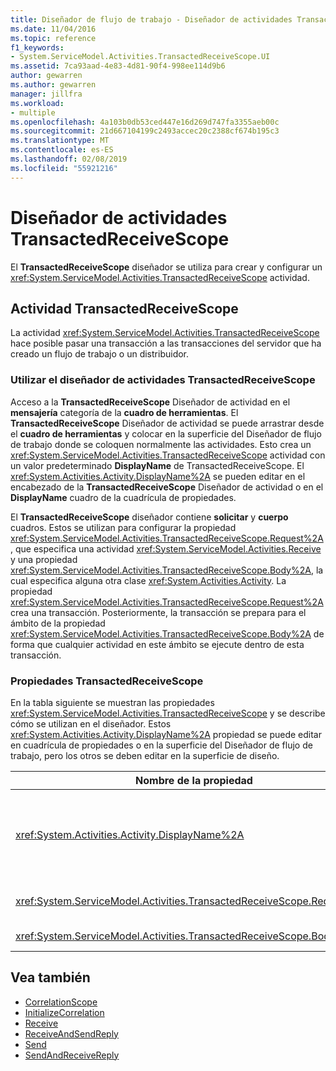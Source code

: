 ```yaml
---
title: Diseñador de flujo de trabajo - Diseñador de actividades TransactedReceiveScope
ms.date: 11/04/2016
ms.topic: reference
f1_keywords:
- System.ServiceModel.Activities.TransactedReceiveScope.UI
ms.assetid: 7ca93aad-4e83-4d81-90f4-998ee114d9b6
author: gewarren
ms.author: gewarren
manager: jillfra
ms.workload:
- multiple
ms.openlocfilehash: 4a103b0db53ced447e16d269d747fa3355aeb00c
ms.sourcegitcommit: 21d667104199c2493accec20c2388cf674b195c3
ms.translationtype: MT
ms.contentlocale: es-ES
ms.lasthandoff: 02/08/2019
ms.locfileid: "55921216"
---
```

# <a name="transactedreceivescope-activity-designer"></a>Diseñador de actividades TransactedReceiveScope

El **TransactedReceiveScope** diseñador se utiliza para crear y configurar un <xref:System.ServiceModel.Activities.TransactedReceiveScope> actividad.

## <a name="the-transactedreceivescope-activity"></a>Actividad TransactedReceiveScope

La actividad <xref:System.ServiceModel.Activities.TransactedReceiveScope> hace posible pasar una transacción a las transacciones del servidor que ha creado un flujo de trabajo o un distribuidor.

### <a name="using-the-transactedreceivescope-activity-designer"></a>Utilizar el diseñador de actividades TransactedReceiveScope

Acceso a la **TransactedReceiveScope** Diseñador de actividad en el **mensajería** categoría de la **cuadro de herramientas**. El **TransactedReceiveScope** Diseñador de actividad se puede arrastrar desde el **cuadro de herramientas** y colocar en la superficie del Diseñador de flujo de trabajo donde se coloquen normalmente las actividades. Esto crea un <xref:System.ServiceModel.Activities.TransactedReceiveScope> actividad con un valor predeterminado **DisplayName** de TransactedReceiveScope. El <xref:System.Activities.Activity.DisplayName%2A> se pueden editar en el encabezado de la **TransactedReceiveScope** Diseñador de actividad o en el **DisplayName** cuadro de la cuadrícula de propiedades.

El **TransactedReceiveScope** diseñador contiene **solicitar** y **cuerpo** cuadros. Estos se utilizan para configurar la propiedad <xref:System.ServiceModel.Activities.TransactedReceiveScope.Request%2A>, que especifica una actividad <xref:System.ServiceModel.Activities.Receive> y una propiedad <xref:System.ServiceModel.Activities.TransactedReceiveScope.Body%2A>, la cual especifica alguna otra clase <xref:System.Activities.Activity>. La propiedad <xref:System.ServiceModel.Activities.TransactedReceiveScope.Request%2A> crea una transacción. Posteriormente, la transacción se prepara para el ámbito de la propiedad <xref:System.ServiceModel.Activities.TransactedReceiveScope.Body%2A> de forma que cualquier actividad en este ámbito se ejecute dentro de esta transacción.

### <a name="the-transactedreceivescope-properties"></a>Propiedades TransactedReceiveScope

En la tabla siguiente se muestran las propiedades <xref:System.ServiceModel.Activities.TransactedReceiveScope> y se describe cómo se utilizan en el diseñador. Estos <xref:System.Activities.Activity.DisplayName%2A> propiedad se puede editar en cuadrícula de propiedades o en la superficie del Diseñador de flujo de trabajo, pero los otros se deben editar en la superficie de diseño.

|Nombre de la propiedad|Obligatorio|Uso|
|-|--------------|-|
|<xref:System.Activities.Activity.DisplayName%2A>|False|El nombre descriptivo opcional de la actividad de la clase <xref:System.ServiceModel.Activities.TransactedReceiveScope>. El valor predeterminado es TransactedReceiveScope.<br /><br /> Aunque el nombre <xref:System.Activities.Activity.DisplayName%2A> no es obligatorio, se recomienda usar un nombre para mostrar.|
|<xref:System.ServiceModel.Activities.TransactedReceiveScope.Request%2A>|True|Quita un <xref:System.ServiceModel.Activities.Receive> actividad en el **solicitar** bloque en la superficie del Diseñador de actividad.|
|<xref:System.ServiceModel.Activities.TransactedReceiveScope.Body%2A>|False|Quita un <xref:System.Activities.Activity> en el **cuerpo** bloque en la superficie del Diseñador de actividad.|

## <a name="see-also"></a>Vea también

- [CorrelationScope](../workflow-designer/correlationscope-activity-designer.md)
- [InitializeCorrelation](../workflow-designer/initializecorrelation-activity-designer.md)
- [Receive](../workflow-designer/receive-activity-designer.md)
- [ReceiveAndSendReply](../workflow-designer/receiveandsendreply-template-designer.md)
- [Send](../workflow-designer/send-activity-designer.md)
- [SendAndReceiveReply](../workflow-designer/sendandreceivereply-template-designer.md)